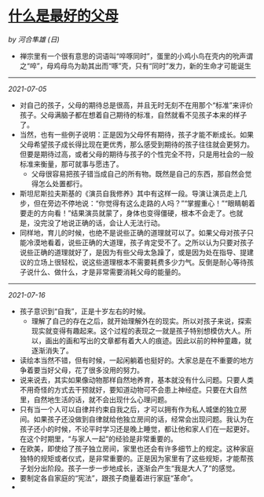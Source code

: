 # [什么是最好的父母](https://github.com/askming/Personal-reading/issues/1)

_by 河合隼雄 (日)_

- 禅宗里有一个很有意思的词语叫“啐啄同时”，蛋里的小鸡小鸟在壳内的吮声谓之“啐”，母鸡母鸟为助其出而“啄”壳，只有“同时”发力，新的生命才可能诞生

---

*2021-07-05*

- 对自己的孩子，父母的期待总是很高，并且无时无刻不在用那个“标准”来评价孩子。父母满脑子都在想着自己期待的标准，自然就看不见孩子本来的样子了。
- 当然，也有一些例子说明：正是因为父母怀有期待，孩子才能不断成长。如果父母希望孩子成长得比现在更优秀，那么感受到期待的孩子往往就会更努力。但要是期待过高，或者父母的期待与孩子的个性完全不符，只是用社会的一般标准来衡量，那可就事与愿违了。
  - 父母很容易把孩子错当成自己的所有物。既然是自己的东西，那自然会觉得怎么处置都行。
- 斯坦尼斯拉夫斯基的《演员自我修养》其中有这样一段。导演让演员走上几步，但在旁边不停地说：“你觉得有这么走路的人吗？”“掌握重心！”“眼睛朝着要走的方向看！”结果演员就蒙了，身体也变得僵硬，根本不会走了。也就是，没完没了地说正确的话，会让人无法行动。
- 同样地，育儿的时候，也绝不是说些正确的道理就可以了。如果父母对孩子只能冷漠地看着，说些正确的大道理，孩子肯定受不了。之所以认为只要对孩子说些正确的道理就好了，是因为有些父母太急躁了，或是因为处在指导、提建议的立场上很轻松，说这些道理根本不需要耗费多少力气。反倒是耐心等待孩子说什么、做什么，才是非常需要消耗父母的能量的。

---

*2021-07-16*

- 孩子意识到“自我”，正是十岁左右的时候。
  - 理解了自己的存在之后，就开始理解外在的现实。所以对孩子来说，探索现实就变得有趣起来。这个过程的表现之一就是孩子特别想模仿大人。所以，画出的画和写出的文章都有着大人的痕迹。因此以前的种种童趣，就逐渐消失了。
 - 读绘本当然不错，但有时候，一起闲躺着也挺好的。大家总是在不重要的地方争着要当好父母，花了很多没用的努力。
 - 说来说去，其实如果像动物那样自然地养育，基本就没有什么问题。只要人类不用奇怪的方式去干预就好，要知道动物可不会患上神经症。只要在大自然里，自然地生活的话，就不会出现什么心理问题。
 - 只有当一个人可以自律并约束自我之后，才可以拥有作为私人城堡的独立房间。如果孩子还没做到自律就给他独立房间的话，经常会出现问题。我认为在孩子还小的时候，不论平时学习还是晚上睡觉，都让他和家人们在一起更好。在这个时期里，“与家人一起”的经验是非常重要的。
 - 在欧美，即使给了孩子独立房间，家里也还会有许多细节上的规定。这种家庭独特的规矩或者仪式，是非常重要的。正是因为家里有了这些规矩，才能帮孩子划分出阶段。孩子一步一步地成长，逐渐会产生“我是大人了”的感觉。
 - 要制定各自家庭的“宪法”，跟孩子商量着进行家庭“革命”。
 - 